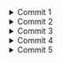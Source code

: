 <details>
<summary>Commit 1</summary>

Fungsi `handle_connection` bertugas memproses koneksi TCP dari klien ke server HTTP sederhana. Fungsi ini menerima `TcpStream` yang merepresentasikan koneksi aktif, lalu menggunakan `BufReader` untuk membaca data dari stream secara efisien. Kode di dalamnya membaca baris-baris teks dari permintaan HTTP yang dikirim klien (menggunakan `.lines()`), mengabaikan kesalahan dengan `.unwrap()` (sederhana, tidak ideal untuk produksi), dan mengumpulkan header HTTP hingga menemukan baris kosong (dihentikan oleh `.take_while(|line| !line.is_empty())`). Hasilnya disimpan dalam vektor `http_request` yang kemudian dicetak ke konsol untuk logging, meski belum mengirim respons balik ke klien. Fungsi ini hanya menangani pembacaan dan logging permintaan, belum menghasilkan respons HTTP yang valid.

</details>

<details>
<summary>Commit 2</summary>

![Commit 2 screen capture](commit2.png)

Perbedaan utama pada versi terbaru `handle_connection` ini adalah **penambahan logika untuk mengirim respons HTTP kembali ke klien**, sedangkan sebelumnya hanya membaca dan menampilkan permintaan. Pada kode baru ini, setelah membaca header request, fungsi ini:  
1. **Membaca file HTML** (`hello.html`) menggunakan `fs::read_to_string`,  
2. **Membentuk respons HTTP lengkap** dengan status `200 OK`, header `Content-Length`, dan konten HTML dari file,  
3. **Mengirim respons** ke klien melalui `stream.write_all()`.  

Sebelumnya, fungsi hanya berhenti di logging request tanpa respons, sedangkan versi ini membuat server menjadi **fungsional** (bisa menampilkan halaman web). Perubahan ini juga memperkenalkan potensi error handling yang kurang robust (masih pakai `unwrap()`) dan ketergantungan pada file eksternal `hello.html`.

</details>

<details>
<summary>Commit 3</summary>

![Commit 3 screen capture](commit3.png)


1. **Validasi Path:** Mengecek apakah request line mengandung path `/bad`
2. **Penentuan Response:** 
   - Jika path `/bad`, menggunakan status `404 NOT FOUND` dan file `bad.html`
   - Jika path lain, menggunakan status `200 OK` dan file `hello.html`
3. **Buat file `bad.html`** dengan konten:

Perubahan utama dari kode sebelumnya:
- Menambahkan logika validasi path request
- Mendukung multiple response status (200 OK dan 404 NOT FOUND)
- Memisahkan konten halaman ke file terpisah (`hello.html` dan `bad.html`)

</details>

<details>
<summary>Commit 4</summary>

Penambahan Route /sleep dengan Simulasi Delay

```
"GET /sleep HTTP/1.1" => { 
    thread::sleep(Duration::from_secs(10)); 
    ("HTTP/1.1 200 OK", "hello.html") 
}
```

Efeknya memperkenalkan endpoint /sleep yang membuat thread tidur selama 10 detik sebelum merespons. Ini mensimulasikan blocking behavior pada server, menguji kemampuan server menangani permintaan yang lama.

</details>

<details>
<summary>Commit 5</summary>

   Kode Rust yang diberikan meningkatkan server HTTP dasar untuk menangani beberapa koneksi secara bersamaan menggunakan **thread pool**, meningkatkan performa dan mencegah pemblokiran selama permintaan yang memakan waktu lama. Struktur `ThreadPool` mengelola sejumlah tetap *worker thread* (direpresentasikan oleh `Worker`) yang mendengarkan tugas melalui saluran komunikasi (`mpsc`). Ketika koneksi TCP diterima, server mengirimkan penanganan koneksi tersebut ke thread yang tersedia di pool dengan mengirim *closure* (logika `handle_connection`) sebagai tugas. Thread pool memastikan tugas seperti menyajikan file statis (contoh: `hello.html`) atau simulasi penundaan (endpoint `/sleep`) diproses secara paralel. Dengan memanfaatkan `Arc<Mutex<...>>` untuk distribusi tugas yang *thread-safe*, server dapat melayani banyak permintaan tanpa memblokir thread utama, sehingga respons untuk rute sederhana tetap cepat bahkan saat permintaan lambat (seperti `/sleep`) sedang diproses. Pendekatan ini menyeimbangkan penggunaan sumber daya dan konkurensi, membuat server lebih skalabel untuk beban kerja nyata.


</details>